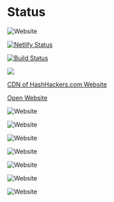 # Status

![Website](https://img.shields.io/website/https/hashhackers.com.svg?down_message=HashHackers.com%20is%20Offline&style=for-the-badge&up_message=HashHackers.com%20is%20Online)

[![Netlify Status](https://api.netlify.com/api/v1/badges/1fc3addf-66b7-48f2-abe5-2563792ba7af/deploy-status)](https://app.netlify.com/sites/hashhackers/deploys)

[![Build Status](https://travis-ci.com/ParveenBhadooOfficial/hashhackers.com.svg?token=ksu2R6XSQHDR7U3SP6Di&branch=master)](https://travis-ci.com/ParveenBhadooOfficial/hashhackers.com)

[![](https://data.jsdelivr.com/v1/package/gh/ParveenBhadooOfficial/hashhackers.com/badge)](https://www.jsdelivr.com/package/gh/ParveenBhadooOfficial/hashhackers.com)

[CDN of HashHackers.com Website](https://www.jsdelivr.com/package/gh/ParveenBhadooOfficial/hashhackers.com)

[Open Website](https://www.hashhackers.com)

![Website](https://img.shields.io/website/https/hashhackers.com.svg?down_message=HashHackers.com%20is%20Offline&style=for-the-badge&up_message=HashHackers.com%20is%20Online)

![Website](https://img.shields.io/website/https/cdn.hashhackers.com.svg?down_message=CDN.HashHackers.com%20is%20Offline&style=for-the-badge&up_message=CDN.HashHackers.com%20is%20Online)

![Website](https://img.shields.io/website/https/parveenbhadoo.com.svg?down_message=ParveenBhadoo.com%20is%20Offline&style=for-the-badge&up_message=ParveenBhadoo.com%20is%20Online)

![Website](https://img.shields.io/website/https/bhadootelecom.com.svg?down_message=BhadooTelecom.com%20is%20Offline&style=for-the-badge&up_message=BhadooTelecom.com%20is%20Online)

![Website](https://img.shields.io/website/https/bhadoo.uk.svg?down_message=Bhadoo.uk%20is%20Offline&style=for-the-badge&up_message=Bhadoo.uk%20is%20Online)

![Website](https://img.shields.io/website/https/store.bhadoo.uk.svg?down_message=Store.Bhadoo.uk%20is%20Offline&style=for-the-badge&up_message=Store.Bhadoo.uk%20is%20Online)

![Website](https://img.shields.io/website/https/bhadoocloud.ga.svg?down_message=BhadooCloud.ga%20is%20Offline&style=for-the-badge&up_message=BhadooCloud.ga%20is%20Online)
